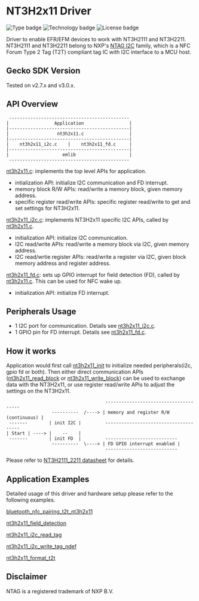 # NT3H2x11 Driver
![Type badge](https://img.shields.io/badge/Type-Hardware%20Driver-green)
![Technology badge](https://img.shields.io/badge/Technology-Platform-green)
![License badge](https://img.shields.io/badge/License-zlib-green)

Driver to enable EFR/EFM devices to work with NT3H2111 and NT3H2211. 
NT3H2111 and NT3H2211 belong to NXP's [NTAG I2C](https://www.nxp.com/products/rfid-nfc/nfc-hf/nfc-tags-for-electronics/ntag-ic-iplus-i-nfc-forum-type-2-tag-with-ic-interface:NTAG_I2C) family, which is a NFC Forum Type 2 Tag (T2T) compliant tag IC with I2C interface to a MCU host. 

## Gecko SDK Version

Tested on v2.7.x and v3.0.x.

## API Overview

```
 ---------------------------------------------
|                 Application                 | 
|---------------------------------------------|
|                  nt3h2x11.c                 |
|---------------------------------------------|
|    nt3h2x11_i2c.c    |    nt3h2x11_fd.c     |
|---------------------------------------------|
|                    emlib                    |
 ---------------------------------------------
```

[nt3h2x11.c](src/nt3h2x11.c): implements the top level APIs for application.
- intialization API: initialize I2C communication and FD interrupt.
- memory block R/W APIs: read/write a memory block, given memory address.
- specific register read/write APIs: specific register read/write to get and set settings for NT3H2x11.

[nt3h2x11_i2c.c](src/nt3h2x11_i2c.c): implements NT3H2x11 specific I2C APIs, called by [nt3h2x11.c](src/nt3h2x11.c).
- initialization API: initialize I2C communication.
- I2C read/write APIs: read/write a memory block via I2C, given memory address.
- I2C read/wrtie register APIs: read/write a register via I2C, given block memory address and register address.

[nt3h2x11_fd.c](src/nt3h2x11_fd.c): sets up GPIO interrupt for field detection (FD), called by [nt3h2x11.c](src/nt3h2x11.c). This can be used for NFC wake up.
- initialization API: initialize FD interrupt.

## Peripherals Usage
- 1 I2C port for communication. Details see [nt3h2x11_i2c.c](src/nt3h2x11_i2c.c).
- 1 GPIO pin for FD interrupt. Details see [nt3h2x11_fd.c](src/nt3h2x11_fd.c).

## How it works
Application would first call [nt3h2x11_init](src/nt3h2x11.c#L104) to initialize needed peripherals(i2c, gpio fd or both). Then either direct communication APIs ([nt3h2x11_read_block](src/nt3h2x11.c#L132) or [nt3h2x11_write_block](src/nt3h2x11.c#L153)) can be used to exchange data with the NT3H2x11, or use register read/write APIs to adjust the settings on the NT3H2x11. 

```
                                     --------------------------------------
                 ----------  /----> | memory and register R/W (continuous) |    
 -------        | init I2C |         --------------------------------------
| Start | ----> |    --    |
 -------        | init FD  |         ---------------------------
                 ----------  \----> | FD GPIO interrupt enabled |
                                     ---------------------------
```

Please refer to [NT3H2111_2211 datasheet](https://www.nxp.com/docs/en/data-sheet/NT3H2111_2211.pdf) for details.

## Application Examples

Detailed usage of this driver and hardware setup please refer to the following examples.

[bluetooth_nfc_pairing_t2t_nt3h2x11](https://github.com/SiliconLabs/bluetooth_applications/tree/master/bluetooth_nfc_pairing/bluetooth_nfc_pairing_t2t_nt3h2x11)

[nt3h2x11_field_detection](https://github.com/SiliconLabs/nfc/tree/master/examples/nt3h2x11_field_detection)

[nt3h2x11_i2c_read_tag](https://github.com/SiliconLabs/nfc/tree/master/examples/nt3h2x11_i2c_read_tag)

[nt3h2x11_i2c_write_tag_ndef](https://github.com/SiliconLabs/nfc/tree/master/examples/nt3h2x11_i2c_write_tag_ndef)

[nt3h2x11_format_t2t](https://github.com/SiliconLabs/nfc/tree/master/examples/nt3h2x11_format_t2t)

## Disclaimer ##

NTAG is a registered trademark of NXP B.V.
